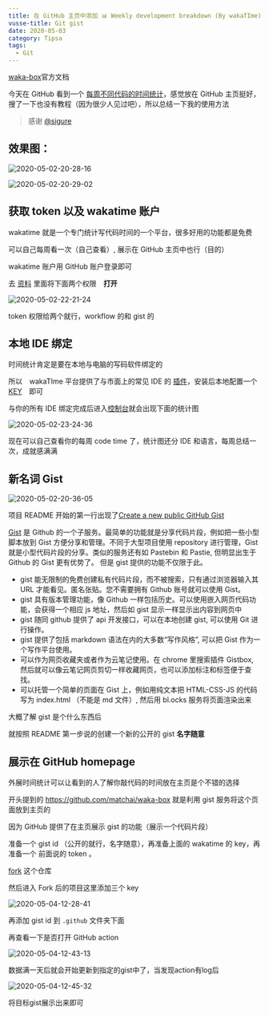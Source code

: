 ```yaml
---
title: 在 GitHub 主页中添加 📊 Weekly development breakdown (By wakaTIme)
vusse-title: Git gist
date: 2020-05-03
category: Tipsa
tags:
  - Git
---
```


[waka-box](https://github.com/matchai/waka-box)官方文档

<!-- more -->

今天在 GitHub 看到一个 [每周不同代码的时间统计](https://github.com/matchai/waka-box)，感觉放在 GitHub 主页挺好，搜了一下也没有教程（因为很少人见过吧），所以总结一下我的使用方法

>感谢 [@sigure](https://www.sigure.xyz/)

## 效果图：

![2020-05-02-20-28-16](https://raw.githubusercontent.com/fengwei2002/Pictures_02/master/img/2020-05-02-20-28-16.png)

![2020-05-02-20-29-02](https://raw.githubusercontent.com/fengwei2002/Pictures_02/master/img/2020-05-02-20-29-02.png)

## 获取 token 以及 wakatime 账户

wakatime 就是一个专门统计写代码时间的一个平台，很多好用的功能都是免费

可以自己每周看一次（自己查看）, 展示在 GitHub 主页中也行（目的）

wakatime 账户用 GitHub 账户登录即可

去 [资料](https://wakatime.com/settings/profile) 里面将下面两个权限　**打开**

![2020-05-02-22-21-24](https://raw.githubusercontent.com/fengwei2002/Pictures_02/master/img/2020-05-02-22-21-24.png)

token 权限给两个就行，workflow 的和 gist 的

## 本地 IDE 绑定

时间统计肯定是要在本地与电脑的写码软件绑定的

所以　wakaTIme 平台提供了与市面上的常见 IDE 的 [插件](https://wakatime.com/plugins)，安装后本地配置一个　[KEY](https://wakatime.com/settings/api-key)　即可

与你的所有 IDE 绑定完成后进入[控制台](https://wakatime.com/dashboard)就会出现下面的统计图

![2020-05-02-23-24-36](https://raw.githubusercontent.com/fengwei2002/Pictures_02/master/img/2020-05-02-23-24-36.png)

现在可以自己查看你的每周 code time 了，统计图还分 IDE 和语言，每周总结一次，成就感满满

## 新名词 Gist

![2020-05-02-20-36-05](https://raw.githubusercontent.com/fengwei2002/Pictures_02/master/img/2020-05-02-20-36-05.png)

项目 README 开始的第一行出现了[Create a new public GitHub Gist](https://gist.github.com/)

[Gist](https://gist.github.com/) 是 Github 的一个子服务。最简单的功能就是分享代码片段，例如把一些小型脚本放到 Gist 方便分享和管理。不同于大型项目使用 repository 进行管理，Gist 就是小型代码片段的分享。类似的服务还有如 Pastebin 和 Pastie, 但明显出生于 Github 的 Gist 更有优势了。
但是 gist 提供的功能不仅限于此。

- gist 能无限制的免费创建私有代码片段，而不被搜索，只有通过浏览器输入其 URL 才能看见。匿名张贴。您不需要拥有 Github 账号就可以使用 Gist。
- gist 具有版本管理功能，像 Github 一样包括历史。可以使用嵌入网页代码功能，会获得一个相应 js 地址，然后如 gist 显示一样显示出内容到网页中
- gist 随同 github 提供了 api 开发接口，可以在本地创建 gist, 可以使用 Git 进行操作。
- gist 提供了包括 markdown 语法在内的大多数“写作风格”, 可以把 Gist 作为一个写作平台使用。
- 可以作为网页收藏夹或者作为云笔记使用。在 chrome 里搜索插件 Gistbox, 然后就可以像云笔记网页剪切一样收藏网页，也可以添加标注和标签便于查找。
- 可以托管一个简单的页面在 Gist 上，例如用纯文本把 HTML-CSS-JS 的代码写为 index.html （不能是 md 文件）, 然后用 bl.ocks 服务将页面渲染出来

大概了解 gist 是个什么东西后

就按照 README 第一步说的创建一个新的公开的 gist  **名字随意**

## 展示在 GitHub homepage

外展时间统计可以让看到的人了解你敲代码的时间放在主页是个不错的选择

开头提到的 https://github.com/matchai/waka-box 就是利用 gist 服务将这个页面放到主页的

因为 GitHub 提供了在主页展示 gist 的功能（展示一个代码片段）

准备一个 gist id （公开的就行，名字随意），再准备上面的 wakatime 的 key，再准备一个 前面说的 token 。

[fork](https://github.com/fengwei2002/wakatime-box) 这个仓库

然后进入 Fork 后的项目这里添加三个 key

![2020-05-04-12-28-41](https://raw.githubusercontent.com/fengwei2002/Pictures_02/master/img/2020-05-04-12-28-41.png)

再添加 gist id 到 `.github` 文件夹下面

再查看一下是否打开 GitHub action

![2020-05-04-12-43-13](https://raw.githubusercontent.com/fengwei2002/Pictures_02/master/img/2020-05-04-12-43-13.png)


数据满一天后就会开始更新到指定的gist中了，当发现action有log后

![2020-05-04-12-45-32](https://raw.githubusercontent.com/fengwei2002/Pictures_02/master/img/2020-05-04-12-45-32.png)

将目标gist展示出来即可